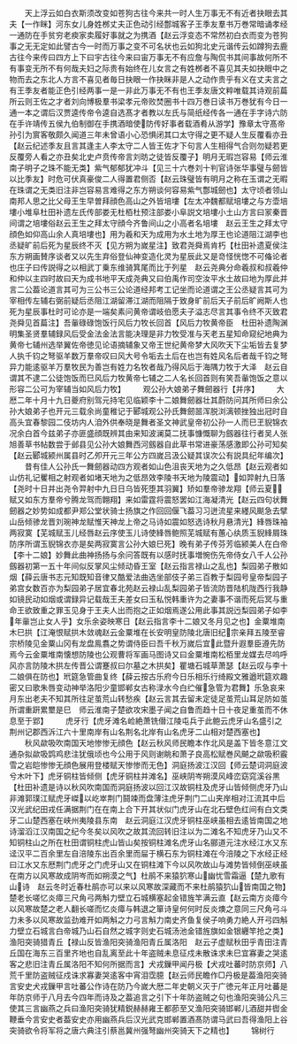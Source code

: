 <!-- { "loadSidebar": true } -->
　　天上浮云如白衣斯须改变如苍狗古往今来共一时人生万事无不有近者抉眼去其夫【一作眯】河东女儿身姓桞丈夫正色动引经鄷城客子王季友羣书万巻常暗诵孝经一通防在手贫穷老瘐家卖履好事就之为携酒【赵云浮变态不常然初白衣而变为苍狗事之无无定如此譬古今一时而万事之变不可名状也云如狗北史元谐传云如蹲狗去鹿古往今来传曰四方上下曰宇古往今来曰宙万事无不有应詹与陶侃书其间事故何所不有事变无所不有何哉夫妇之际贵有始终在儿女言之有姓桞者不喜见其夫如抉眼中之物而去之东北人方言不喜见者毎日抉眼一作抉眯非是人之动作贵乎有义在丈夫言之有王季友者能正色引经两事一是一非此万事无不有也王季友唐文粹唯载其诗观前萹所云则王佐之才者刘向博极羣书梁孝元帝败焚圈书十四万巻日读书万巻犹有今日一通一本之谓后汉贾逵传帝令逵自选髙才者教以左氏与简纸经传各一通在手字诗六防在手许靖传五侯九伯制御在手携酒暗使防传好事者载酒肴从游学】豫章太守髙帝孙引为賔客敬颇久闻道三年未曾语小心恐惧闭其口太守得之更不疑人生反覆看亦丑【赵云纪述季友且言其逢主人李太守二人皆王佐才下句言人生相得气合则勿疑若更反覆旁人看之亦丑矣北史卢贲传帝言刘昉之徒皆反覆子】明月无瑕岂容易【师云淮南子明子之珠不能无类】紫气郁郁犹冲斗【见三十六巻刘十判官诗张华事璧与劒皆以比季友】时危可伏真豪俊二人得置君侧否【赵云珠璧皆有明月之称在玉谓之无暇在珠谓之无类旧注非岂容易言难得之东方朔谈何容易紫气鄷城劒也】太守顷者领山南邦人思之比父母王生早曽拜顔色高山之外皆培塿【左太冲魏都赋培塿之与方壶培塿小堆阜杜田补遗左氏传部娄无杜栢杜预注部娄小阜説文培塿小土山方言曰冡秦晋间谓之培塿俗赵云王生之拜太守顔今齐鲁间山之小高者名培塿　赵云王生之拜太守顔色如仰高山余人真培塿也】用为羲和天为成用为水土地为厚王也论道阻江湖李也丞疑旷前后死为星辰终不灭【见方朔为嵗星注】致君尧舜焉肯朽【杜田补遗夏侯注东方朔画賛序谈者又以先生弃俗登仙神变造化灵为星辰此又是竒怪恍愡不可偹论者也庄子曰传説得之以相武丁乗东维骑箕尾而比于列星　赵云尧典分命羲叔和叔羲仲和仲以主四时故曰天为成书地平天成尧典又曰伯禹作司空汝平水土故曰地为厚此并言二公葢论道言其可为三公书三公论道经邦考工记坐而论道谓之王公丞疑言其可为宰相传左辅右弼前疑后丞阻江湖留滞江湖而阻隔于致身旷前后天子前后旷阙斯人也死为星辰事杜时可论亦是一端矣素问黄帝谓岐伯愿夫子溢志尽言其事令终不灭致君尧舜见首萹注】吾軰碌碌饱饭行风后力牧长回首【风后力牧黄帝臣　杜田补遗陶渊明集圣贤羣辅録风后受金法金法言能决理是非力牧受准与天老五星知命窥纪地典为黄帝七辅州选举翼佐帝徳见论语摘辅象又帝王世纪黄帝梦大风吹天下尘垢皆去复梦人执千钧之弩驱羊数万羣帝叹曰风大号令垢去土后在也岂有姓风名后者哉千钧之弩异力能逺驱羊万羣牧民为善岂有姓力名牧者哉乃得风后于海隅力牧于大泽　赵云自谓其不逮二公徒饱饭而巳风后力牧黄帝七辅之二人名长回首则有笑吾軰饱饭之意以形容二公可为宰辅当如风后力牧】
　　观公孙大娘弟子舞劒器行【并序】
　　大厯二年十月十九日夔府别驾元持宅见临颖李十二娘舞劒器壮其蔚防问其所师曰余公孙大娘弟子也开元三载余尚童稚记于郾城观公孙氏舞劒噐浑脱浏漓顿挫独出冠时自高头宜春黎园二伎坊内人洎外供奉晓是舞者圣文神武皇帝初公孙一人而巳玊貎锦衣况余白首今兹弟子亦匪盛顔既辨其由来知波澜莫二抚事慷慨聊为劔器往行者吴人张旭善草书帖数尝于邺县见公孙大娘舞西河劔器自此草书常进豪荡感激即公孙可知矣【赵云郾城颍州属县时乙夘开元三年公方四嵗吕汲公疑其误次公有説具纪年编次】
　　昔有佳人公孙氏一舞劒器动四方观者如山色沮丧天地为之久低昂【赵云观者如山仿礼记矍相之射观者如堵天地为之低昂效李陵书天地为陵震动】如羿射九日落【尧时十日并出尧令羿射中九日日乌皆死堕其羽翼】矫如羣帝骖龙翔【师云夏赋又如东方羣帝兮腾龙驾而翺翔】来如雷霆将震怒罢如江海凝清光【赵云四句状舞劒器之妙势如成都尹郑公堂状骑士扬旗之作回回偃飞葢习习迸流星来纆风颷急去擘山岳倾骖龙晋刘琬神龙赋惟天神龙上帝之马诗如震如怒选诗秋月悬清光】綘唇珠袖两寂寞【芜城赋玉儿经唇赵云序使玉儿诗使綘唇鲍照芜城赋有蕙心纨质玉貎綘屑珠防序所谓玉貎锦衣亦是矣两寂寞言公孙大娘巳死】晚有弟子传芬芳临颍美人在白帝【李十二娘】妙舞此曲神扬扬与余问答既有以感时抚事増惋伤先帝侍女八千人公孙劔器初第一五十年间似反掌风尘倾动昏王室【赵云指言禄山之乱也】梨园弟子散如烟【薛云唐书志元知既知音律又酷爱法曲选坐部伎子弟三百教于梨园号皇帝梨园子弟宫女数百亦为梨园弟子居宜春北苑赵云禄山乱梨园弟子皆流防晋陆机陇西行我静如镜民动如烟或谓録异记载哉王夫差女曰玉私悦韩重许为之妻事不谐而死后冥与重命王欲致重之罪玉见身于王夫人出而抱之正如烟焉遂公用此事其説迃梨园弟子如李年軰岂止女人乎】女乐余姿映寒日【赵云指言李十二娘又冬月见之也】金粟堆南木巳拱【江淹恨赋拱木敛魂赵云金粟堆在长安明皇防陵北唐旧纪宗亲拜五陵至睿宗桥陵见金粟山冈有龙盘鳯翥之势谓侍臣曰吾千秋万嵗后宜此暨升遐羣臣遵先防焉今云金粟堆南懐想防陵也公观曹将军画马图诗又曰金粟堆南松栢里龙媒去尽呜呼风亦言防陵木拱左传晋公谓蹇叔曰尔墓之木拱矣】瞿塘石城草萧瑟【赵云叹与李十二娘俱在防也】玳筵急管曲复终【薛云按古乐府今日乐相乐行绮殿文雅遒玳筵欢趣密又曰歌朱唇变动神举洛阳少童邯郸女古称渌水今白纻催急管为君舞】乐急哀来月东出老夫不知其所往足茧荒山转愁疾【赵云言其去留未定徒足茧荒山耳足防如茧所谓重趼累壐是巳　师云淮南子楚欲攻宋墨子闻之自鲁而趋十日十夜足重茧而不休息至于郢】
　　虎牙行【虎牙滩名崄絶萧铣僣江陵屯兵于此鲍云虎牙山名盛引之荆州记郡西泝江六十里南岸有山名荆名北岸有山名虎牙二山相对楚西塞也】
　　秋风歘吸吹南国天地惨惨无顔色【赵云秋风师民瞻本作北风是盖下皆冬意江文通杂拟歘吸鹍鸡悲注犹俄顷也今公用于风则谢眺和萧子良高松赋巻风飇之歘吸积霰雪之岩皑惨惨无顔色展用登楼赋天惨惨而无色】洞庭扬波江汉回【师云楚词洞庭波兮木叶下】虎牙铜柱皆倾侧【虎牙铜柱并滩名】巫峡阴岑朔漠风峰峦窈窕溪谷黒【杜田补遗是诗以秋风吹南国而洞庭扬波以回江汉故铜柱及虎牙山皆倾侧虎牙乃山非滩郭璞江赋虎牙嵥以屹崒荆门鬪竦而盘薄注虎牙荆门二山夹岸相对江流其中后汉光武纪田戎任满据荆门在在南上合下开其状似门虎牙山在北石壁色红间有白文类牙二山楚西塞在峡州夷陵县东南　赵云洞庭江汉虎牙铜柱巫峡虽相去逺皆南国之地诗溜滔江汉南国之纪今冬矣以风吹之故其流回转旧注以为二滩名不知虎牙乃山又不知铜柱山之所在杜田谓铜柱虎山皆山矣按铜柱滩名虎牙山名郦道元注水经江水又东迳汉平二百余里左自涪陵东出百余里而屇于横石东为铜柱滩在今涪陵之下水经正经曰江水又东厯荆门虎牙之门虎牙山又在铜柱滩下今以风吹故山与滩势皆倾倒巫峡虽在南方以风寒故成阴岑而如朔漠之气】杜鹃不来猿狖寒山幽忧雪霜逼【楚九歌有山诗　赵云冬时近春杜鹃亦可以来以风寒故深藏而不来杜鹃猿狖山皆南国之物】楚老长嗟忆炎瘴三尺角弓两斛力壁立石城横塞起金错旌竿满云直【赵云南方炎瘴今以风寒故楚之老人翻长嗟而忆炎瘴与韩退之箪诗皇何何时反炎燠之意同三尺角弓斗力未多以风寒故监劲难开如两斛之力弓言斛力南史齐鱼复侯子响勇力絶人开弓四斛力壁立石城言白帝城乃山石自然之城字则史石城汤池金错旌旗如金银纒竿抢之类】渔阳突骑猎青丘【禄山反皆渔阳突骑渔阳青丘属洛阳　赵云子虚赋秋田乎青田注青丘国在海东三百里齐地也自乱离至此十年盗贼未息征戍未散诛求未巳宜寡妻之哭逺客之悲旧注青丘属洛阳不知何所据而言】犬戎鏁甲闻丹极【犬戎吐蕃时防京师】八荒千里防盗贼征戍诛求寡妻哭逺客中宵泪霑臆【赵云师民瞻作□丹极是葢渔阳突骑言安史犬戎鏁甲言吐蕃公作诗在防乃今嵗大厯二年史朝义灭于广徳元年正月吐蕃是年防京师于八月去今四年而诗及之葢追言之引下十年防盗贼之句也渔阳突骑公凡三使其三言幽燕之兵曰渔阳突骑犹精鋭赫赫雍王都莭至又渔阳突骑邯郸儿酒甜并辔金鞭垂今言安史者葢安史亦用幽燕兵后汉光武克邯郸置酒髙防谓马武曰吾得渔阳上谷突骑欲令将军将之唐六典注引蔡邕冀州强弩幽州突骑天下之精也】
　　锦树行
